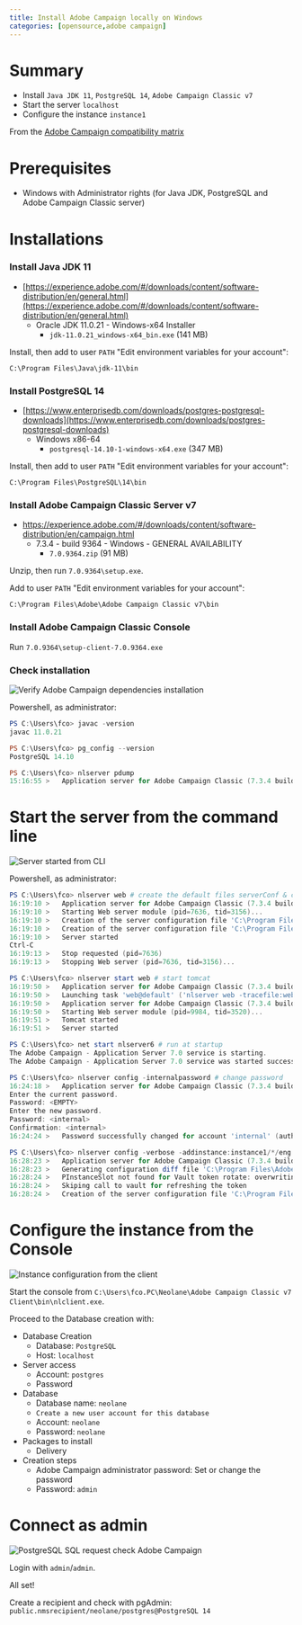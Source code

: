 ```yaml
---
title: Install Adobe Campaign locally on Windows
categories: [opensource,adobe campaign]
---
```


# Summary

- Install `Java JDK 11`, `PostgreSQL 14`, `Adobe Campaign Classic v7`
- Start the server `localhost`
- Configure the instance `instance1`

From the [Adobe Campaign compatibility matrix](https://experienceleague.adobe.com/docs/campaign-classic/using/release-notes/compatibility-matrix.html?lang=en#Tools)

# Prerequisites

- Windows with Administrator rights (for Java JDK, PostgreSQL and Adobe Campaign Classic server)

# Installations

### Install Java JDK 11

- [https://experience.adobe.com/#/downloads/content/software-distribution/en/general.html](https://experience.adobe.com/#/downloads/content/software-distribution/en/general.html)
  - Oracle JDK 11.0.21 - Windows-x64 Installer
    - `jdk-11.0.21_windows-x64_bin.exe` (141 MB)

Install, then add to user `PATH` "Edit environment variables for your account":

`C:\Program Files\Java\jdk-11\bin`

### Install PostgreSQL 14

- [https://www.enterprisedb.com/downloads/postgres-postgresql-downloads](https://www.enterprisedb.com/downloads/postgres-postgresql-downloads)
  - Windows x86-64
    - `postgresql-14.10-1-windows-x64.exe` (347 MB)

Install, then add to user `PATH` "Edit environment variables for your account":

`C:\Program Files\PostgreSQL\14\bin`

### Install Adobe Campaign Classic Server v7

- https://experience.adobe.com/#/downloads/content/software-distribution/en/campaign.html
  - 7.3.4 - build 9364 - Windows - GENERAL AVAILABILITY
    - `7.0.9364.zip` (91 MB)

Unzip, then run `7.0.9364\setup.exe`.

Add to user `PATH` "Edit environment variables for your account":

`C:\Program Files\Adobe\Adobe Campaign Classic v7\bin`

### Install Adobe Campaign Classic Console

Run `7.0.9364\setup-client-7.0.9364.exe`

### Check installation

![Verify Adobe Campaign dependencies installation](/assets/images/2023/adobe-campaign-classic-windows-install-dependencies.jpg)

Powershell, as administrator:

```powershell
PS C:\Users\fco> javac -version
javac 11.0.21

PS C:\Users\fco> pg_config --version
PostgreSQL 14.10

PS C:\Users\fco> nlserver pdump
15:16:55 >   Application server for Adobe Campaign Classic (7.3.4 build 9364@8f3ef8e of 09/04/2023)
```

# Start the server from the command line

![Server started from CLI](/assets/images/2023/adobe-campaign-classic-windows-start-server.jpg)

Powershell, as administrator:

```powershell
PS C:\Users\fco> nlserver web # create the default files serverConf & config-default
16:19:10 >   Application server for Adobe Campaign Classic (7.3.4 build 9364@8f3ef8e of 09/04/2023)
16:19:10 >   Starting Web server module (pid=7636, tid=3156)...
16:19:10 >   Creation of the server configuration file 'C:\Program Files\Adobe\Adobe Campaign Classic v7\conf\serverConf.xml' from 'C:\Program Files\Adobe\Adobe Campaign Classic v7\conf\eng\serverConf.xml.sample'
16:19:10 >   Creation of the server configuration file 'C:\Program Files\Adobe\Adobe Campaign Classic v7\conf\config-default.xml' from 'C:\Program Files\Adobe\Adobe Campaign Classic v7\conf\models\config-default.xml'
16:19:10 >   Server started
Ctrl-C
16:19:13 >   Stop requested (pid=7636)
16:19:13 >   Stopping Web server (pid=7636, tid=3156)...

PS C:\Users\fco> nlserver start web # start tomcat
16:19:50 >   Application server for Adobe Campaign Classic (7.3.4 build 9364@8f3ef8e of 09/04/2023)
16:19:50 >   Launching task 'web@default' ('nlserver web -tracefile:web@default -instance:default -detach -tomcat -autorepair') in a new process
16:19:50 >   Application server for Adobe Campaign Classic (7.3.4 build 9364@8f3ef8e of 09/04/2023)
16:19:50 >   Starting Web server module (pid=9984, tid=3520)...
16:19:51 >   Tomcat started
16:19:51 >   Server started

PS C:\Users\fco> net start nlserver6 # run at startup
The Adobe Campaign - Application Server 7.0 service is starting.
The Adobe Campaign - Application Server 7.0 service was started successfully.

PS C:\Users\fco> nlserver config -internalpassword # change password
16:24:18 >   Application server for Adobe Campaign Classic (7.3.4 build 9364@8f3ef8e of 09/04/2023)
Enter the current password.
Password: <EMPTY>
Enter the new password.
Password: <internal>
Confirmation: <internal>
16:24:24 >   Password successfully changed for account 'internal' (authentication mode 'nl').

PS C:\Users\fco> nlserver config -verbose -addinstance:instance1/*/eng
16:28:23 >   Application server for Adobe Campaign Classic (7.3.4 build 9364@8f3ef8e of 09/04/2023)
16:28:23 >   Generating configuration diff file 'C:\Program Files\Adobe\Adobe Campaign Classic v7\conf\serverConf.xml.diff' between 'C:\Program Files\Adobe\Adobe Campaign Classic v7\conf\serverConf.xml' and 'C:\Program Files\Adobe\Adobe Campaign Classic v7\conf\eng\serverConf.xml.sample'.
16:28:24 >   PInstanceSlot not found for Vault token rotate: overwriting iRc to 0
16:28:24 >   Skiping call to vault for refreshing the token
16:28:24 >   Creation of the server configuration file 'C:\Program Files\Adobe\Adobe Campaign Classic v7\conf\config-instance1.xml' from 'C:\Program Files\Adobe\Adobe Campaign Classic v7\conf\models\config-multi.xml'
```

# Configure the instance from the Console

![Instance configuration from the client](/assets/images/2023/adobe-campaign-classic-windows-configure-instance.jpg)

Start the console from `C:\Users\fco.PC\Neolane\Adobe Campaign Classic v7 Client\bin\nlclient.exe`.

Proceed to the Database creation with:
- Database Creation
  - Database: `PostgreSQL`
  - Host: `localhost`
- Server access
  - Account: `postgres`
  - Password
- Database
  - Database name: `neolane`
  - `Create a new user account for this database`
  - Account: `neolane`
  - Password: `neolane`
- Packages to install
  - Delivery
- Creation steps
  - Adobe Campaign administrator password: Set or change the password
  - Password: `admin`

# Connect as admin

![PostgreSQL SQL request check Adobe Campaign](/assets/images/2023/adobe-campaign-classic-windows-check-pgAdmin.jpg)

Login with `admin`/`admin`. 

All set!

Create a recipient and check with pgAdmin: `public.nmsrecipient/neolane/postgres@PostgreSQL 14`


